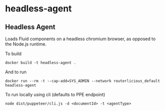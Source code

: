 # headless-agent
## Headless Agent

Loads Fluid components on a headless chromium browser, as opposed to the Node.js runtime.

To build
```
docker build -t headless-agent .
```

And to run
```
docker run --rm -t --cap-add=SYS_ADMIN --network routerlicious_default headless-agent
```

To run locally using cli (defaults to PPE endpoint)
```
node dist/puppeteer/cli.js -d <documentId> -t <agentType>
```
